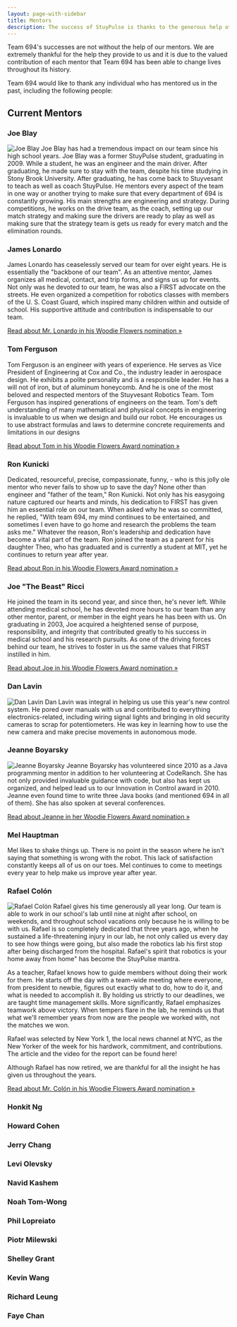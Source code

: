 ```yaml
---
layout: page-with-sidebar
title: Mentors
description: The success of StuyPulse is thanks to the generous help of our mentors, who tutor, assist, and teach us.
---
```

Team 694's successes are not without the help of our mentors. We are extremely thankful for the help they provide to us and it is due to the valued contribution of each mentor that Team 694 has been able to change lives throughout its history.

Team 694 would like to thank any individual who has mentored us in the past, including the following people:

## Current Mentors

### Joe Blay
<div markdown="1" class="ec-description">
<img src="https://stuypulse.nyc3.cdn.digitaloceanspaces.com/site/img/Blay.jpg" class="ec-photo" alt="Joe Blay">
Joe Blay has had a tremendous impact on our team since his high school years. Joe Blay was a former StuyPulse student, graduating in 2009. While a student, he was an engineer and the main driver. After graduating, he made sure to stay with the team, despite his time studying in Stony Brook University. After graduating, he has come back to Stuyvesant to teach as well as coach StuyPulse. He mentors every aspect of the team in one way or another trying to make sure that every department of 694 is constantly growing. His main strengths are engineering and strategy. During competitions, he works on the drive team, as the coach, setting up our match strategy and making sure the drivers are ready to play as well as making sure that the strategy team is gets us ready for every match and the elimination rounds.
</div>

### James Lonardo
<div markdown="1" class="ec-description">
James Lonardo has ceaselessly served our team for over eight years. He is essentially the "backbone of our team". As an attentive mentor, James organizes all medical, contact, and trip forms, and signs us up for events. Not only was he devoted to our team, he was also a FIRST advocate on the streets. He even organized a competition for robotics classes with members of the U. S. Coast Guard, which inspired many children within and outside of school. His supportive attitude and contribution is indispensable to our team.

[Read about Mr. Lonardo in his Woodie Flowers nomination &raquo;](https://stuypulse.nyc3.digitaloceanspaces.com/site/woodieflowers/lonardo.pdf)
</div>

### Tom Ferguson
<div markdown="1" class="ec-description">
Tom Ferguson is an engineer with years of experience. He serves as Vice President of Engineering at Cox and Co., the industry leader in aerospace design. He exhibits a polite personality and is a responsible leader. He has a will not of iron, but of aluminum honeycomb. And he is one of the most beloved and respected mentors of the Stuyvesant Robotics Team. Tom Ferguson has inspired generations of engineers on the team. Tom's deft understanding of many mathematical and physical concepts in engineering is invaluable to us when we design and build our robot. He encourages us to use abstract formulas and laws to determine concrete requirements and limitations in our designs

[Read about Tom in his Woodie Flowers Award nomination &raquo;](/about/mentors/woodieflowers/tom)
</div>

### Ron Kunicki
<div markdown="1" class="ec-description">
Dedicated, resourceful, precise, compassionate, funny, - who is this jolly ole mentor who never fails to show up to save the day? None other than engineer and "father of the team," Ron Kunicki. Not only has his easygoing nature captured our hearts and minds, his dedication to FIRST has given him an essential role on our team. When asked why he was so committed, he replied, "With team 694, my mind continues to be entertained, and sometimes I even have to go home and research the problems the team asks me." Whatever the reason, Ron's leadership and dedication have become a vital part of the team. Ron joined the team as a parent for his daughter Theo, who has graduated and is currently a student at MIT, yet he continues to return year after year.

[Read about Ron in his Woodie Flowers Award nomination &raquo;](/about/mentors/woodieflowers/ron)
</div>

### Joe "The Beast" Ricci
<div markdown="1" class="ec-description">
He joined the team in its second year, and since then, he's never left. While attending medical school, he has devoted more hours to our team than any other mentor, parent, or member in the eight years he has been with us. On graduating in 2003, Joe acquired a heightened sense of purpose, responsibility, and integrity that contributed greatly to his success in medical school and his research pursuits. As one of the driving forces behind our team, he strives to foster in us the same values that FIRST instilled in him.

[Read about Joe in his Woodie Flowers Award nomination &raquo;](/about/mentors/woodieflowers/joe)
</div>

### Dan Lavin
<div markdown="1" class="ec-description">
<img src="/img/mentors/dan.jpg" class="ec-photo" alt="Dan Lavin">
Dan Lavin was integral in helping us use this year's new control system. He pored over manuals with us and contributed to everything electronics-related, including wiring signal lights and bringing in old security cameras to scrap for potentiometers. He was key in learning how to use the new camera and make precise movements in autonomous mode.
</div>

### Jeanne Boyarsky
<div markdown="1" class="ec-description">
<img src="/img/mentors/jeanne.jpg" class="ec-photo" alt="Jeanne Boyarsky">
Jeanne Boyarsky has volunteered since 2010 as a Java programming mentor in addition to her volunteering at CodeRanch. She has not only provided invaluable guidance with code, but also has kept us organized, and helped lead us to our Innovation in Control award in 2010. Jeanne even found time to write three Java books (and mentioned 694 in all of them). She has also spoken at several conferences.

[Read about Jeanne in her Woodie Flowers Award nomination &raquo;](/about/mentors/woodieflowers/jeanne)
</div>

### Mel Hauptman
<div markdown="1" class="ec-description">
Mel likes to shake things up. There is no point in the season where he isn't saying that something is wrong with the robot. This lack of satisfaction constantly keeps all of us on our toes. Mel continues to come to meetings every year to help make us improve year after year.
</div>

### Rafael Colón
<div markdown="1" class="ec-description">
<img src="/img/mentors/colon.jpg" class="ec-photo" alt="Rafael Colón">
Rafael gives his time generously all year long. Our team is able to work in our school's lab until nine at night after school, on weekends, and throughout school vacations only because he is willing to be with us. Rafael is so completely dedicated that three years ago, when he sustained a life-threatening injury in our lab, he not only called us every day to see how things were going, but also made the robotics lab his first stop after being discharged from the hospital. Rafael's spirit that robotics is your home away from home" has become the StuyPulse mantra.

As a teacher, Rafael knows how to guide members without doing their work for them. He starts off the day with a team-wide meeting where everyone, from president to newbie, figures out exactly what to do, how to do it, and what is needed to accomplish it. By holding us strictly to our deadlines, we are taught time management skills. More significantly, Rafael emphasizes teamwork above victory. When tempers flare in the lab, he reminds us that what we'll remember years from now are the people we worked with, not the matches we won.

Rafael was selected by New York 1, the local news channel at NYC, as the New Yorker of the week for his hardwork, commitment, and contributions. The article and the video for the report can be found here!

Although Rafael has now retired, we are thankful for all the insight he has given us throughout the years.

[Read about Mr. Colón in his Woodie Flowers Award nomination &raquo;](/about/mentors/woodieflowers/colon)
</div>

### Honkit Ng

### Howard Cohen

### Jerry Chang

### Levi Olevsky

### Navid Kashem

### Noah Tom-Wong

### Phil Lopreiato

### Piotr Milewski

### Shelley Grant

### Kevin Wang

### Richard Leung

### Faye Chan

